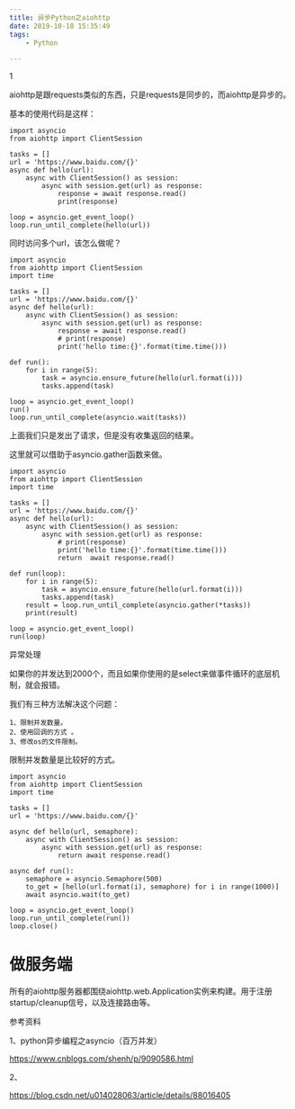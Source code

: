```yaml
---
title: 异步Python之aiohttp
date: 2019-10-18 15:35:49
tags:
	- Python

---
```


1

aiohttp是跟requests类似的东西，只是requests是同步的，而aiohttp是异步的。

基本的使用代码是这样：

```
import asyncio
from aiohttp import ClientSession

tasks = []
url = 'https://www.baidu.com/{}'
async def hello(url):
    async with ClientSession() as session:
        async with session.get(url) as response:
            response = await response.read()
            print(response)

loop = asyncio.get_event_loop()
loop.run_until_complete(hello(url))
```

同时访问多个url，该怎么做呢？

```
import asyncio
from aiohttp import ClientSession
import time

tasks = []
url = 'https://www.baidu.com/{}'
async def hello(url):
    async with ClientSession() as session:
        async with session.get(url) as response:
            response = await response.read()
            # print(response)
            print('hello time:{}'.format(time.time()))

def run():
    for i in range(5):
        task = asyncio.ensure_future(hello(url.format(i)))
        tasks.append(task)

loop = asyncio.get_event_loop()
run()
loop.run_until_complete(asyncio.wait(tasks))

```

上面我们只是发出了请求，但是没有收集返回的结果。

这里就可以借助于asyncio.gather函数来做。

```
import asyncio
from aiohttp import ClientSession
import time

tasks = []
url = 'https://www.baidu.com/{}'
async def hello(url):
    async with ClientSession() as session:
        async with session.get(url) as response:
            # print(response)
            print('hello time:{}'.format(time.time()))
            return  await response.read()

def run(loop):
    for i in range(5):
        task = asyncio.ensure_future(hello(url.format(i)))
        tasks.append(task)
    result = loop.run_until_complete(asyncio.gather(*tasks))
    print(result)

loop = asyncio.get_event_loop()
run(loop)
```

异常处理

如果你的并发达到2000个，而且如果你使用的是select来做事件循环的底层机制，就会报错。

我们有三种方法解决这个问题：

```
1、限制并发数量。
2、使用回调的方式 。
3、修改os的文件限制。
```

限制并发数量是比较好的方式。

```
import asyncio
from aiohttp import ClientSession
import time

tasks = []
url = 'https://www.baidu.com/{}'

async def hello(url, semaphore):
    async with ClientSession() as session:
        async with session.get(url) as response:
            return await response.read()

async def run():
    semaphore = asyncio.Semaphore(500)
    to_get = [hello(url.format(i), semaphore) for i in range(1000)]
    await asyncio.wait(to_get)

loop = asyncio.get_event_loop()
loop.run_until_complete(run())
loop.close()
```



# 做服务端

所有的aiohttp服务器都围绕aiohttp.web.Application实例来构建。用于注册startup/cleanup信号，以及连接路由等。

参考资料

1、python异步编程之asyncio（百万并发）

https://www.cnblogs.com/shenh/p/9090586.html

2、

https://blog.csdn.net/u014028063/article/details/88016405